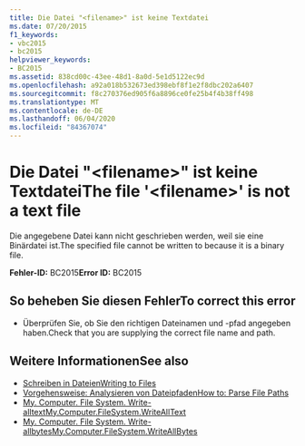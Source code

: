 ```yaml
---
title: Die Datei "<filename>" ist keine Textdatei
ms.date: 07/20/2015
f1_keywords:
- vbc2015
- bc2015
helpviewer_keywords:
- BC2015
ms.assetid: 838cd00c-43ee-48d1-8a0d-5e1d5122ec9d
ms.openlocfilehash: a92a018b532673ed398ebf8f1e2f8dbc202a6407
ms.sourcegitcommit: f8c270376ed905f6a8896ce0fe25b4f4b38ff498
ms.translationtype: MT
ms.contentlocale: de-DE
ms.lasthandoff: 06/04/2020
ms.locfileid: "84367074"
---
```

# <a name="the-file-filename-is-not-a-text-file"></a><span data-ttu-id="c3b5d-102">Die Datei "\<filename>" ist keine Textdatei</span><span class="sxs-lookup"><span data-stu-id="c3b5d-102">The file '\<filename>' is not a text file</span></span>
<span data-ttu-id="c3b5d-103">Die angegebene Datei kann nicht geschrieben werden, weil sie eine Binärdatei ist.</span><span class="sxs-lookup"><span data-stu-id="c3b5d-103">The specified file cannot be written to because it is a binary file.</span></span>  
  
 <span data-ttu-id="c3b5d-104">**Fehler-ID:** BC2015</span><span class="sxs-lookup"><span data-stu-id="c3b5d-104">**Error ID:** BC2015</span></span>  
  
## <a name="to-correct-this-error"></a><span data-ttu-id="c3b5d-105">So beheben Sie diesen Fehler</span><span class="sxs-lookup"><span data-stu-id="c3b5d-105">To correct this error</span></span>  
  
- <span data-ttu-id="c3b5d-106">Überprüfen Sie, ob Sie den richtigen Dateinamen und -pfad angegeben haben.</span><span class="sxs-lookup"><span data-stu-id="c3b5d-106">Check that you are supplying the correct file name and path.</span></span>  
  
## <a name="see-also"></a><span data-ttu-id="c3b5d-107">Weitere Informationen</span><span class="sxs-lookup"><span data-stu-id="c3b5d-107">See also</span></span>

- [<span data-ttu-id="c3b5d-108">Schreiben in Dateien</span><span class="sxs-lookup"><span data-stu-id="c3b5d-108">Writing to Files</span></span>](../developing-apps/programming/drives-directories-files/writing-to-files.md)
- [<span data-ttu-id="c3b5d-109">Vorgehensweise: Analysieren von Dateipfaden</span><span class="sxs-lookup"><span data-stu-id="c3b5d-109">How to: Parse File Paths</span></span>](../developing-apps/programming/drives-directories-files/how-to-parse-file-paths.md)
- [<span data-ttu-id="c3b5d-110">My. Computer. File System. Write-alltext</span><span class="sxs-lookup"><span data-stu-id="c3b5d-110">My.Computer.FileSystem.WriteAllText</span></span>](xref:Microsoft.VisualBasic.FileIO.FileSystem.WriteAllText%2A)
- [<span data-ttu-id="c3b5d-111">My. Computer. File System. Write-allbytes</span><span class="sxs-lookup"><span data-stu-id="c3b5d-111">My.Computer.FileSystem.WriteAllBytes</span></span>](xref:Microsoft.VisualBasic.MyServices.FileSystemProxy.WriteAllBytes%2A)
